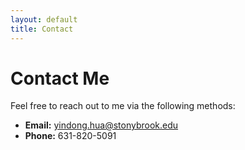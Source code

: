 ```yaml
---
layout: default
title: Contact
---
```


# Contact Me

Feel free to reach out to me via the following methods:

- **Email:** [yindong.hua@stonybrook.edu](mailto:yindong.hua@stonybrook.edu)
- **Phone:** 631-820-5091

